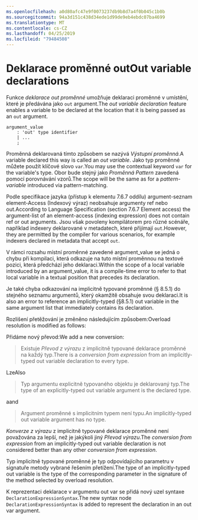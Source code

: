 ```yaml
---
ms.openlocfilehash: a0d80afc47e9f0073237db9b8d7a4f0b045c1b0b
ms.sourcegitcommit: 94a3d151c438d34ede1d99de9eb4ebdc07ba4699
ms.translationtype: MT
ms.contentlocale: cs-CZ
ms.lasthandoff: 04/25/2019
ms.locfileid: "79484508"
---
```

# <a name="out-variable-declarations"></a><span data-ttu-id="66496-101">Deklarace proměnné out</span><span class="sxs-lookup"><span data-stu-id="66496-101">Out variable declarations</span></span>

<span data-ttu-id="66496-102">Funkce *deklarace out proměnné* umožňuje deklaraci proměnné v umístění, které je předávána jako `out` argument.</span><span class="sxs-lookup"><span data-stu-id="66496-102">The *out variable declaration* feature enables a variable to be declared at the location that it is being passed as an `out` argument.</span></span>

```antlr
argument_value
    : 'out' type identifier
    | ...
    ;
```

<span data-ttu-id="66496-103">Proměnná deklarovaná tímto způsobem se nazývá *Výstupní proměnná*.</span><span class="sxs-lookup"><span data-stu-id="66496-103">A variable declared this way is called an *out variable*.</span></span> <span data-ttu-id="66496-104">Jako typ proměnné můžete použít klíčové slovo `var`.</span><span class="sxs-lookup"><span data-stu-id="66496-104">You may use the contextual keyword `var` for the variable's type.</span></span> <span data-ttu-id="66496-105">Obor bude stejný jako *Proměnná Pattern* zavedená pomocí porovnávání vzorů.</span><span class="sxs-lookup"><span data-stu-id="66496-105">The scope will be the same as for a *pattern-variable* introduced via pattern-matching.</span></span>

<span data-ttu-id="66496-106">Podle specifikace jazyka (přístup k elementu 7.6.7 oddílu) argument-seznam element-Access (Indexový výraz) neobsahuje argumenty ref nebo out.</span><span class="sxs-lookup"><span data-stu-id="66496-106">According to Language Specification (section 7.6.7 Element access) the argument-list of an element-access (indexing expression) does not contain ref or out arguments.</span></span> <span data-ttu-id="66496-107">Jsou však povoleny kompilátorem pro různé scénáře, například indexery deklarované v metadatech, které přijímají `out`.</span><span class="sxs-lookup"><span data-stu-id="66496-107">However, they are permitted by the compiler for various scenarios, for example indexers declared in metadata that accept `out`.</span></span>

<span data-ttu-id="66496-108">V rámci rozsahu místní proměnné zavedené argument_value se jedná o chybu při kompilaci, která odkazuje na tuto místní proměnnou na textové pozici, která předchází jeho deklaraci.</span><span class="sxs-lookup"><span data-stu-id="66496-108">Within the scope of a local variable introduced by an argument_value, it is a compile-time error to refer to that local variable in a textual position that precedes its declaration.</span></span>

<span data-ttu-id="66496-109">Je také chyba odkazování na implicitně typované proměnné (§ 8.5.1) do stejného seznamu argumentů, který okamžitě obsahuje svou deklaraci.</span><span class="sxs-lookup"><span data-stu-id="66496-109">It is also an error to reference an implicitly-typed (§8.5.1) out variable in the same argument list that immediately contains its declaration.</span></span>

<span data-ttu-id="66496-110">Rozlišení přetěžování je změněno následujícím způsobem:</span><span class="sxs-lookup"><span data-stu-id="66496-110">Overload resolution is modified as follows:</span></span>

<span data-ttu-id="66496-111">Přidáme nový převod:</span><span class="sxs-lookup"><span data-stu-id="66496-111">We add a new conversion:</span></span>

> <span data-ttu-id="66496-112">Existuje *Převod z výrazu* z implicitně typované deklarace proměnné na každý typ.</span><span class="sxs-lookup"><span data-stu-id="66496-112">There is a *conversion from expression* from an implicitly-typed out variable declaration to every type.</span></span>

<span data-ttu-id="66496-113">Lze</span><span class="sxs-lookup"><span data-stu-id="66496-113">Also</span></span>

> <span data-ttu-id="66496-114">Typ argumentu explicitně typovaného objektu je deklarovaný typ.</span><span class="sxs-lookup"><span data-stu-id="66496-114">The type of an explicitly-typed out variable argument is the declared type.</span></span>

<span data-ttu-id="66496-115">a</span><span class="sxs-lookup"><span data-stu-id="66496-115">and</span></span>

> <span data-ttu-id="66496-116">Argument proměnné s implicitním typem není typu.</span><span class="sxs-lookup"><span data-stu-id="66496-116">An implicitly-typed out variable argument has no type.</span></span>

<span data-ttu-id="66496-117">*Konverze z výrazu* z implicitně typované deklarace proměnné není považována za lepší, než je jakýkoli jiný *Převod výrazu*.</span><span class="sxs-lookup"><span data-stu-id="66496-117">The *conversion from expression* from an implicitly-typed out variable declaration is not considered better than any other *conversion from expression*.</span></span>

<span data-ttu-id="66496-118">Typ implicitně typované proměnné je typ odpovídajícího parametru v signatuře metody vybrané řešením přetížení.</span><span class="sxs-lookup"><span data-stu-id="66496-118">The type of an implicitly-typed out variable is the type of the corresponding parameter in the signature of the method selected by overload resolution.</span></span>

<span data-ttu-id="66496-119">K reprezentaci deklarace v argumentu out var se přidá nový uzel syntaxe `DeclarationExpressionSyntax`.</span><span class="sxs-lookup"><span data-stu-id="66496-119">The new syntax node `DeclarationExpressionSyntax` is added to represent the declaration in an out var argument.</span></span>
